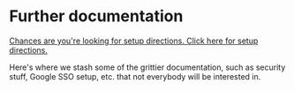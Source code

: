 # Further documentation

[Chances are you're looking for setup directions. Click here for setup directions.](link_to_setup_directions)

Here's where we stash some of the grittier documentation, such as security stuff, Google SSO setup, etc. that not everybody will be interested in.
